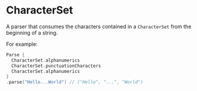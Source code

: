 # CharacterSet

A parser that consumes the characters contained in a `CharacterSet` from the beginning of a string.

For example:

```swift
Parse {
  CharacterSet.alphanumerics
  CharacterSet.punctuationCharacters
  CharacterSet.alphanumerics
}
.parse("Hello...World") // ("Hello", "...", "World")
```

